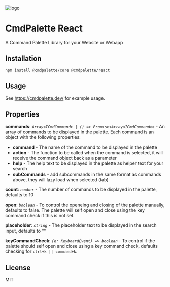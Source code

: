 ![logo](https://cmdpalette.dev/cmdPaletteLogo.png)

# CmdPalette React

A Command Palette Library for your Website or Webapp

## Installation

```bash
npm install @cmdpalette/core @cmdpalette/react
```

## Usage

See https://cmdpalette.dev/ for example usage.

## Properties

**commands**: _`Array<ICmdCommand> | () => Promise<Array<ICmdCommand>>`_ - An array of commands to be displayed in the palette. Each command is an object with the following properties:

- **command** - The name of the command to be displayed in the palette
- **action** - The function to be called when the command is selected, it will receive the command object back as a parameter
- **help** - The help text to be displayed in the palette as helper text for your search
- **subCommands** - add subcommands in the same format as commands above, they will lazy load when selected (tab)

**count**: _`number`_ - The number of commands to be displayed in the palette, defaults to 10

**open**: _`boolean`_ - To control the openeing and closing of the palette manually, defaults to false. The palette will self open and close using the key command check if this is not set.

**placeholder**: _`string`_ - The placeholder text to be displayed in the search input, defaults to ""

**keyCommandCheck**: _`(e: KeyboardEvent) => boolean`_ - To control if the palette should self open and close using a key command check, defaults checking for `ctrl+k || command+k`.

## License

MIT
